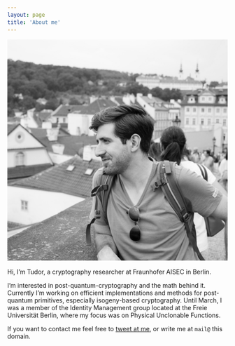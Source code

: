 ```yaml
---
layout: page
title: 'About me'
---
```


![That's me](/assets/img/tudor-avatar.jpg)

Hi, I’m Tudor, a cryptography researcher at Fraunhofer AISEC in Berlin.

I’m interested in post-quantum-cryptography and the math behind it. Currently I’m working on efficient implementations and methods for post-quantum primitives, especially isogeny-based cryptography. Until March, I was a member of the Identity Management group located at the Freie Universität Berlin, where my focus was on Physical Unclonable Functions.

If you want to contact me feel free to [tweet at me](https://twitter.com/t_soroceanu), or write me at `mail@` this domain.
